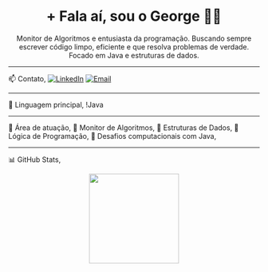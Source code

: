 <h1 align="center">+ Fala aí, sou o George 👨‍💻</h1>

<p align="center">Monitor de Algoritmos e entusiasta da programação. Buscando sempre escrever código limpo, eficiente e que resolva problemas de verdade. Focado em Java e estruturas de dados.</p>

---

📫 Contato,
[![LinkedIn](https://img.shields.io/badge/LinkedIn-0A66C2?style=for-the-badge&logo=linkedin&logoColor=white)](https://linkedin.com/in/george-pinchemel)
[![Email](https://img.shields.io/badge/Gmail-EA4335?style=for-the-badge&logo=gmail&logoColor=white)](mailto:georgepmsilveira@gmail.com)

---

🔧 Linguagem principal,
!Java

---

🧠 Área de atuação,
📘 Monitor de Algoritmos,
🔢 Estruturas de Dados,
🚀 Lógica de Programação,
🧩 Desafios computacionais com Java,

---

📊 GitHub Stats,
<div align="center">
  <img height="180em" src="https://github-readme-stats.vercel.app/api?username=GeorgePinchemel&show_icons=true&theme=midnight-purple&count_private=true"/>
</div>
